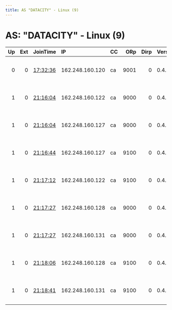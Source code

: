 ```yaml
---
title: AS "DATACITY" - Linux (9)
---
```


# AS: "DATACITY" - Linux (9)

|   Up |   Ext | JoinTime                                                                                              | IP              | CC   |   ORp |   Dirp | Version   | Contact                     | Nickname        |   eFamMembers |
|-----:|------:|:------------------------------------------------------------------------------------------------------|:----------------|:-----|------:|-------:|:----------|:----------------------------|:----------------|--------------:|
|    0 |     0 | [17:32:36](https://nusenu.github.io/OrNetStats/w/relay/5713DA3A2E1175C2317806F671A147350C83666A.html) | 162.248.160.120 | ca   |  9001 |      0 | 0.4.7.13  | Nurtic-Vibe &lt;nurtic-vibe | GrmmlRelayFour  |             1 |
|    1 |     0 | [21:16:04](https://nusenu.github.io/OrNetStats/w/relay/9EBAABD8F4DD6EC621911158625FE9EC7F3FF8E5.html) | 162.248.160.122 | ca   |  9000 |      0 | 0.4.7.13  | Nurtic-Vibe &lt;nurtic-vibe | GrmmlRelayFive  |             8 |
|    1 |     0 | [21:16:04](https://nusenu.github.io/OrNetStats/w/relay/C54186A430DD404E1ADD8EBFF68BC40B54DFDC57.html) | 162.248.160.127 | ca   |  9000 |      0 | 0.4.7.13  | Nurtic-Vibe &lt;nurtic-vibe | GrmmlRelaySix   |             8 |
|    1 |     0 | [21:16:44](https://nusenu.github.io/OrNetStats/w/relay/DA63AB5451C20256A636AA0D07EAF4A44B4045F1.html) | 162.248.160.127 | ca   |  9100 |      0 | 0.4.7.13  | Nurtic-Vibe &lt;nurtic-vibe | GrmmlRelaySix   |             8 |
|    1 |     0 | [21:17:12](https://nusenu.github.io/OrNetStats/w/relay/51C0EE80BD30ADA3FDC86AF48290D9A96D711A1D.html) | 162.248.160.122 | ca   |  9100 |      0 | 0.4.7.13  | Nurtic-Vibe &lt;nurtic-vibe | GrmmlRelayFive  |             8 |
|    1 |     0 | [21:17:27](https://nusenu.github.io/OrNetStats/w/relay/6342532FD4966220E31A655F8A5D9A7186173E65.html) | 162.248.160.128 | ca   |  9000 |      0 | 0.4.7.13  | Nurtic-Vibe &lt;nurtic-vibe | GrmmlRelaySeven |             8 |
|    1 |     0 | [21:17:27](https://nusenu.github.io/OrNetStats/w/relay/70F945F74945FCE2F7C5DBCD2721C7B306361A57.html) | 162.248.160.131 | ca   |  9000 |      0 | 0.4.7.13  | Nurtic-Vibe &lt;nurtic-vibe | GrmmlRelayEight |             8 |
|    1 |     0 | [21:18:06](https://nusenu.github.io/OrNetStats/w/relay/A06C46E08388B7E963B7DF017E0D892CB7571AF6.html) | 162.248.160.128 | ca   |  9100 |      0 | 0.4.7.13  | Nurtic-Vibe &lt;nurtic-vibe | GrmmlRelaySeven |             8 |
|    1 |     0 | [21:18:41](https://nusenu.github.io/OrNetStats/w/relay/234701657300842363E09AEB6B4CDC88D4364FB1.html) | 162.248.160.131 | ca   |  9100 |      0 | 0.4.7.13  | Nurtic-Vibe &lt;nurtic-vibe | GrmmlRelayEight |             8 |
